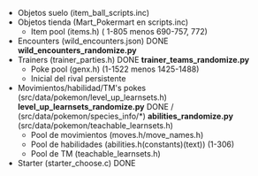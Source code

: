 - Objetos suelo (item_ball_scripts.inc)
- Objetos tienda (Mart_Pokermart en scripts.inc)
  - Item pool (items.h) ( 1-805 menos 690-757, 772)
- Encounters (wild_encounters.json) DONE **wild_encounters_randomize.py**
- Trainers (trainer_parties.h) DONE **trainer_teams_randomize.py**
  - Poke pool (genx.h) (1-1522 menos 1425-1488) 
  - Inicial del rival persistente
- Movimientos/habilidad/TM's pokes (src/data/pokemon/level_up_learnsets.h) **level_up_learnsets_randomize.py** DONE / (src/data/pokemon/species_info/*) **abilities_randomize.py** (src/data/pokemon/teachable_learnsets.h)
  - Pool de movimientos (moves.h/move_names.h) 
  - Pool de habilidades (abilities.h(constants)(text)) (1-306)
  - Pool de TM (teachable_learnsets.h) 
- Starter (starter_choose.c) DONE
